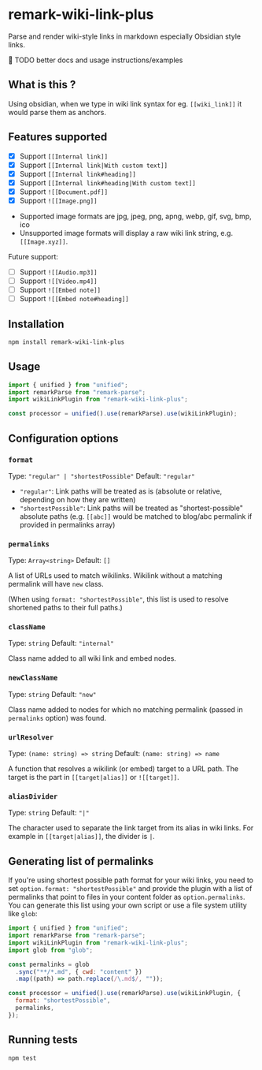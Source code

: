 # remark-wiki-link-plus

Parse and render wiki-style links in markdown especially Obsidian style links.

🚧 TODO better docs and usage instructions/examples

## What is this ?

Using obsidian, when we type in wiki link syntax for eg. `[[wiki_link]]` it would parse them as anchors.

## Features supported

- [x] Support `[[Internal link]]`
- [x] Support `[[Internal link|With custom text]]`
- [x] Support `[[Internal link#heading]]`
- [x] Support `[[Internal link#heading|With custom text]]`
- [x] Support `![[Document.pdf]]`
- [x] Support `![[Image.png]]`

* Supported image formats are jpg, jpeg, png, apng, webp, gif, svg, bmp, ico
* Unsupported image formats will display a raw wiki link string, e.g. `[[Image.xyz]]`.

Future support:

- [ ] Support `![[Audio.mp3]]`
- [ ] Support `![[Video.mp4]]`
- [ ] Support `![[Embed note]]`
- [ ] Support `![[Embed note#heading]]`

## Installation

```bash
npm install remark-wiki-link-plus
```

## Usage

```javascript
import { unified } from "unified";
import remarkParse from "remark-parse";
import wikiLinkPlugin from "remark-wiki-link-plus";

const processor = unified().use(remarkParse).use(wikiLinkPlugin);
```

## Configuration options

### `format`

Type: `"regular" | "shortestPossible"`
Default: `"regular"`

- `"regular"`: Link paths will be treated as is (absolute or relative, depending on how they are written)
- `"shortestPossible"`: Link paths will be treated as "shortest-possible" absolute paths (e.g. `[[abc]]` would be matched to blog/abc permalink if provided in permalinks array)

### `permalinks`

Type: `Array<string>`
Default: `[]`

A list of URLs used to match wikilinks. Wikilink without a matching permalink will have `new` class.

(When using `format: "shortestPossible"`, this list is used to resolve shortened paths to their full paths.)

### `className`

Type: `string`
Default: `"internal"`

Class name added to all wiki link and embed nodes.

### `newClassName`

Type: `string`
Default: `"new"`

Class name added to nodes for which no matching permalink (passed in `permalinks` option) was found.

### `urlResolver`

Type: `(name: string) => string`
Default: `(name: string) => name`

A function that resolves a wikilink (or embed) target to a URL path. The target is the part in `[[target|alias]]` or `![[target]]`.

### `aliasDivider`

Type: `string`
Default: `"|"`

The character used to separate the link target from its alias in wiki links. For example in `[[target|alias]]`, the divider is `|`.

## Generating list of permalinks

If you're using shortest possible path format for your wiki links, you need to set `option.format: "shortestPossible"` and provide the plugin with a list of permalinks that point to files in your content folder as `option.permalinks`. You can generate this list using your own script or use a file system utility like `glob`:

```javascript
import { unified } from "unified";
import remarkParse from "remark-parse";
import wikiLinkPlugin from "remark-wiki-link-plus";
import glob from "glob";

const permalinks = glob
  .sync("**/*.md", { cwd: "content" })
  .map((path) => path.replace(/\.md$/, ""));

const processor = unified().use(remarkParse).use(wikiLinkPlugin, {
  format: "shortestPossible",
  permalinks,
});
```

## Running tests

```bash
npm test
```
